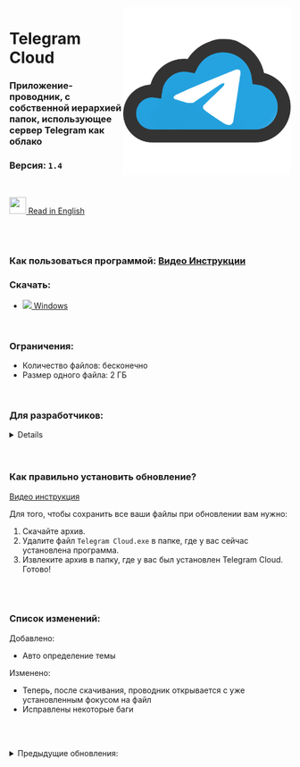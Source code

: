 <img src="TelegramCloud/Web/images/TelegramCloud.png" width="300" align="right">

# Telegram Cloud

### Приложение-проводник, с собственной иерархией папок, использующее сервер Telegram как облако

### Версия: <a id="version"><code>1.4</code></a>

</br>

<a href="README_EN.md" ><img src="https://emojio.ru/images/twitter-64/1f1fa-1f1f8.png" width="30" height="30"></img> Read in English</a>

</br></br>

### Как пользоваться программой: <a href="https://superzombi.github.io/telegram-cloud.docs">Видео Инструкции</a>

### Скачать:
<ul>
 <li><img src="https://img-premium.flaticon.com/png/512/888/888882.png?token=exp=1622637331~hmac=bf60c71ded33b51da0a6d32c3833d1f7" height=15px><a href="https://github.com/SuperZombi/Telegram_Cloud/releases"> Windows</a></li>
</ul>
</br>

### Ограничения:

<ul>
 <li>Количество файлов: бесконечно</li>
  <li>Размер одного файла: 2 ГБ</li>
</ul>
</br>


### Для разработчиков:
<details>
 
### <a href="https://superzombi.github.io/telegram-cloud.docs/developer.html">Инструкции для разработчиков</a></br>
   
### Необходимые библиотеки Python:
<details>
<ul>
 <li><a href="https://pypi.org/project/Pyrogram/">pyrogram</a></li>
  <li><a href="https://pypi.org/project/Eel/">eel</a></li>
 <li><a href="https://pypi.org/project/requests/">requests</a></li>
 <li><a href="https://pypi.org/project/beautifulsoup4/">beautifulsoup</a></li>
 <li><a href="https://pypi.org/project/moviepy/">moviepy</a></li>
</ul>
</details>
</details>
</br></br>


### Как правильно установить обновление?
<a href="https://superzombi.github.io/telegram-cloud.docs/#upgrade">Видео инструкция</a>

Для того, чтобы сохранить все ваши файлы при обновлении вам нужно:
<ol>
 <li>Скачайте архив.</li>
 <li>Удалите файл <code>Telegram Cloud.exe</code> в папке, где у вас сейчас установлена программа.</li>
 <li>Извлеките архив в папку, где у вас был установлен Telegram Cloud.</li>
 Готово!
</ol>

</br></br>

### Список изменений:

<div id="change_list">
Добавлено:
<ul>
 <li>Авто определение темы</li>
</ul>
Изменено:
<ul>
 <li>Теперь, после скачивания, проводник открывается с уже установленным фокусом на файл</li>
 <li>Исправлены некоторые баги</li>
</ul>
</div>
 
 
 </br></br>
 <details>
 <summary>Предыдущие обновления:</summary>
 <table>
  
<tr><td>1.4</td>
  <td>
Добавлено:
<ul>
 <li>Авто определение темы</li>
</ul>
Изменено:
<ul>
 <li>Теперь, после скачивания, проводник открывается с уже установленным фокусом на файл</li>
 <li>Исправлены некоторые баги</li>
</ul>
 </td></tr>  
  
  
<tr><td>1.3</td>
  <td>
Добавлено:
<ul>
 <li>Тёмная тема</li>
 <li>Авто проверка обновлений</li>
</ul>
 Изменено:
<ul>
 <li>Исправлен баг с окном поиска</li>
  <li>Теперь поиск не обращает внимание на регистр</li>
</ul>
 </td></tr> 
  
  
<tr><td>1.2</td>
  <td>
Добавлено:
<ul>
 <li>Поиск файлов</li>
  <li>Красивые уведомления</li>
</ul>
Изменено:
<ul>
 <li>Исправлена ошибка карусельного меню</li>
  <li>Кнопка GitHub переехала в карусельное меню</li>
</ul>
 </td></tr> 
  
  
  <tr><td>1.1</td>
  <td>
 Добавлено:
<ul>
 <li>Сортировка файлов</li>
  <li>Проверка обновлений</li>
</ul>
 Изменено:
<ul>
 <li>Исправлены некоторые ошибки</li>
</ul>
 </td></tr>
 </table>
</details>
